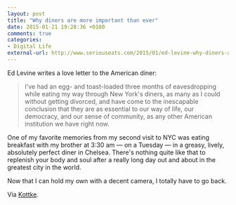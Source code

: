```yaml
---
layout: post
title: "Why diners are more important than ever"
date: 2015-01-21 19:28:36 +0100
comments: true
categories: 
- Digital Life
external-url: http://www.seriouseats.com/2015/01/ed-levine-why-diners-are-more-important-than-ever.html
---
```


Ed Levine writes a love letter to the American diner:

> I've had an egg- and toast-loaded three months of eavesdropping while eating my way through New York's diners, as many as I could without getting divorced, and have come to the inescapable conclusion that they are as essential to our way of life, our democracy, and our sense of community, as any other American institution we have right now.

One of my favorite memories from my second visit to NYC was eating breakfast with my brother at 3:30 am — on a Tuesday — in a greasy, lively, absolutely perfect diner in Chelsea. There's nothing quite like that to replenish your body and soul after a really long day out and about in the greatest city in the world.

Now that I can hold my own with a decent camera, I totally have to go back.

Via [Kottke](http://kottke.org/15/01/on-the-importance-of-diners).